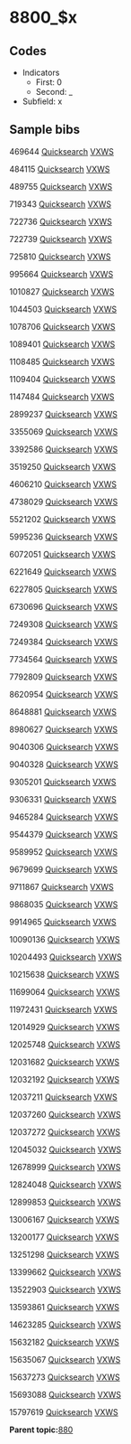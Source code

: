 # 8800\_$x

## Codes

-   Indicators
    -   First: 0
    -   Second: \_
-   Subfield: x

## Sample bibs

469644 [Quicksearch](https://search.library.yale.edu/catalog/469644) [VXWS](http://prodorbis.library.yale.edu:7014/vxws/GetHoldingsService?bibId=469644)

484115 [Quicksearch](https://search.library.yale.edu/catalog/484115) [VXWS](http://prodorbis.library.yale.edu:7014/vxws/GetHoldingsService?bibId=484115)

489755 [Quicksearch](https://search.library.yale.edu/catalog/489755) [VXWS](http://prodorbis.library.yale.edu:7014/vxws/GetHoldingsService?bibId=489755)

719343 [Quicksearch](https://search.library.yale.edu/catalog/719343) [VXWS](http://prodorbis.library.yale.edu:7014/vxws/GetHoldingsService?bibId=719343)

722736 [Quicksearch](https://search.library.yale.edu/catalog/722736) [VXWS](http://prodorbis.library.yale.edu:7014/vxws/GetHoldingsService?bibId=722736)

722739 [Quicksearch](https://search.library.yale.edu/catalog/722739) [VXWS](http://prodorbis.library.yale.edu:7014/vxws/GetHoldingsService?bibId=722739)

725810 [Quicksearch](https://search.library.yale.edu/catalog/725810) [VXWS](http://prodorbis.library.yale.edu:7014/vxws/GetHoldingsService?bibId=725810)

995664 [Quicksearch](https://search.library.yale.edu/catalog/995664) [VXWS](http://prodorbis.library.yale.edu:7014/vxws/GetHoldingsService?bibId=995664)

1010827 [Quicksearch](https://search.library.yale.edu/catalog/1010827) [VXWS](http://prodorbis.library.yale.edu:7014/vxws/GetHoldingsService?bibId=1010827)

1044503 [Quicksearch](https://search.library.yale.edu/catalog/1044503) [VXWS](http://prodorbis.library.yale.edu:7014/vxws/GetHoldingsService?bibId=1044503)

1078706 [Quicksearch](https://search.library.yale.edu/catalog/1078706) [VXWS](http://prodorbis.library.yale.edu:7014/vxws/GetHoldingsService?bibId=1078706)

1089401 [Quicksearch](https://search.library.yale.edu/catalog/1089401) [VXWS](http://prodorbis.library.yale.edu:7014/vxws/GetHoldingsService?bibId=1089401)

1108485 [Quicksearch](https://search.library.yale.edu/catalog/1108485) [VXWS](http://prodorbis.library.yale.edu:7014/vxws/GetHoldingsService?bibId=1108485)

1109404 [Quicksearch](https://search.library.yale.edu/catalog/1109404) [VXWS](http://prodorbis.library.yale.edu:7014/vxws/GetHoldingsService?bibId=1109404)

1147484 [Quicksearch](https://search.library.yale.edu/catalog/1147484) [VXWS](http://prodorbis.library.yale.edu:7014/vxws/GetHoldingsService?bibId=1147484)

2899237 [Quicksearch](https://search.library.yale.edu/catalog/2899237) [VXWS](http://prodorbis.library.yale.edu:7014/vxws/GetHoldingsService?bibId=2899237)

3355069 [Quicksearch](https://search.library.yale.edu/catalog/3355069) [VXWS](http://prodorbis.library.yale.edu:7014/vxws/GetHoldingsService?bibId=3355069)

3392586 [Quicksearch](https://search.library.yale.edu/catalog/3392586) [VXWS](http://prodorbis.library.yale.edu:7014/vxws/GetHoldingsService?bibId=3392586)

3519250 [Quicksearch](https://search.library.yale.edu/catalog/3519250) [VXWS](http://prodorbis.library.yale.edu:7014/vxws/GetHoldingsService?bibId=3519250)

4606210 [Quicksearch](https://search.library.yale.edu/catalog/4606210) [VXWS](http://prodorbis.library.yale.edu:7014/vxws/GetHoldingsService?bibId=4606210)

4738029 [Quicksearch](https://search.library.yale.edu/catalog/4738029) [VXWS](http://prodorbis.library.yale.edu:7014/vxws/GetHoldingsService?bibId=4738029)

5521202 [Quicksearch](https://search.library.yale.edu/catalog/5521202) [VXWS](http://prodorbis.library.yale.edu:7014/vxws/GetHoldingsService?bibId=5521202)

5995236 [Quicksearch](https://search.library.yale.edu/catalog/5995236) [VXWS](http://prodorbis.library.yale.edu:7014/vxws/GetHoldingsService?bibId=5995236)

6072051 [Quicksearch](https://search.library.yale.edu/catalog/6072051) [VXWS](http://prodorbis.library.yale.edu:7014/vxws/GetHoldingsService?bibId=6072051)

6221649 [Quicksearch](https://search.library.yale.edu/catalog/6221649) [VXWS](http://prodorbis.library.yale.edu:7014/vxws/GetHoldingsService?bibId=6221649)

6227805 [Quicksearch](https://search.library.yale.edu/catalog/6227805) [VXWS](http://prodorbis.library.yale.edu:7014/vxws/GetHoldingsService?bibId=6227805)

6730696 [Quicksearch](https://search.library.yale.edu/catalog/6730696) [VXWS](http://prodorbis.library.yale.edu:7014/vxws/GetHoldingsService?bibId=6730696)

7249308 [Quicksearch](https://search.library.yale.edu/catalog/7249308) [VXWS](http://prodorbis.library.yale.edu:7014/vxws/GetHoldingsService?bibId=7249308)

7249384 [Quicksearch](https://search.library.yale.edu/catalog/7249384) [VXWS](http://prodorbis.library.yale.edu:7014/vxws/GetHoldingsService?bibId=7249384)

7734564 [Quicksearch](https://search.library.yale.edu/catalog/7734564) [VXWS](http://prodorbis.library.yale.edu:7014/vxws/GetHoldingsService?bibId=7734564)

7792809 [Quicksearch](https://search.library.yale.edu/catalog/7792809) [VXWS](http://prodorbis.library.yale.edu:7014/vxws/GetHoldingsService?bibId=7792809)

8620954 [Quicksearch](https://search.library.yale.edu/catalog/8620954) [VXWS](http://prodorbis.library.yale.edu:7014/vxws/GetHoldingsService?bibId=8620954)

8648881 [Quicksearch](https://search.library.yale.edu/catalog/8648881) [VXWS](http://prodorbis.library.yale.edu:7014/vxws/GetHoldingsService?bibId=8648881)

8980627 [Quicksearch](https://search.library.yale.edu/catalog/8980627) [VXWS](http://prodorbis.library.yale.edu:7014/vxws/GetHoldingsService?bibId=8980627)

9040306 [Quicksearch](https://search.library.yale.edu/catalog/9040306) [VXWS](http://prodorbis.library.yale.edu:7014/vxws/GetHoldingsService?bibId=9040306)

9040328 [Quicksearch](https://search.library.yale.edu/catalog/9040328) [VXWS](http://prodorbis.library.yale.edu:7014/vxws/GetHoldingsService?bibId=9040328)

9305201 [Quicksearch](https://search.library.yale.edu/catalog/9305201) [VXWS](http://prodorbis.library.yale.edu:7014/vxws/GetHoldingsService?bibId=9305201)

9306331 [Quicksearch](https://search.library.yale.edu/catalog/9306331) [VXWS](http://prodorbis.library.yale.edu:7014/vxws/GetHoldingsService?bibId=9306331)

9465284 [Quicksearch](https://search.library.yale.edu/catalog/9465284) [VXWS](http://prodorbis.library.yale.edu:7014/vxws/GetHoldingsService?bibId=9465284)

9544379 [Quicksearch](https://search.library.yale.edu/catalog/9544379) [VXWS](http://prodorbis.library.yale.edu:7014/vxws/GetHoldingsService?bibId=9544379)

9589952 [Quicksearch](https://search.library.yale.edu/catalog/9589952) [VXWS](http://prodorbis.library.yale.edu:7014/vxws/GetHoldingsService?bibId=9589952)

9679699 [Quicksearch](https://search.library.yale.edu/catalog/9679699) [VXWS](http://prodorbis.library.yale.edu:7014/vxws/GetHoldingsService?bibId=9679699)

9711867 [Quicksearch](https://search.library.yale.edu/catalog/9711867) [VXWS](http://prodorbis.library.yale.edu:7014/vxws/GetHoldingsService?bibId=9711867)

9868035 [Quicksearch](https://search.library.yale.edu/catalog/9868035) [VXWS](http://prodorbis.library.yale.edu:7014/vxws/GetHoldingsService?bibId=9868035)

9914965 [Quicksearch](https://search.library.yale.edu/catalog/9914965) [VXWS](http://prodorbis.library.yale.edu:7014/vxws/GetHoldingsService?bibId=9914965)

10090136 [Quicksearch](https://search.library.yale.edu/catalog/10090136) [VXWS](http://prodorbis.library.yale.edu:7014/vxws/GetHoldingsService?bibId=10090136)

10204493 [Quicksearch](https://search.library.yale.edu/catalog/10204493) [VXWS](http://prodorbis.library.yale.edu:7014/vxws/GetHoldingsService?bibId=10204493)

10215638 [Quicksearch](https://search.library.yale.edu/catalog/10215638) [VXWS](http://prodorbis.library.yale.edu:7014/vxws/GetHoldingsService?bibId=10215638)

11699064 [Quicksearch](https://search.library.yale.edu/catalog/11699064) [VXWS](http://prodorbis.library.yale.edu:7014/vxws/GetHoldingsService?bibId=11699064)

11972431 [Quicksearch](https://search.library.yale.edu/catalog/11972431) [VXWS](http://prodorbis.library.yale.edu:7014/vxws/GetHoldingsService?bibId=11972431)

12014929 [Quicksearch](https://search.library.yale.edu/catalog/12014929) [VXWS](http://prodorbis.library.yale.edu:7014/vxws/GetHoldingsService?bibId=12014929)

12025748 [Quicksearch](https://search.library.yale.edu/catalog/12025748) [VXWS](http://prodorbis.library.yale.edu:7014/vxws/GetHoldingsService?bibId=12025748)

12031682 [Quicksearch](https://search.library.yale.edu/catalog/12031682) [VXWS](http://prodorbis.library.yale.edu:7014/vxws/GetHoldingsService?bibId=12031682)

12032192 [Quicksearch](https://search.library.yale.edu/catalog/12032192) [VXWS](http://prodorbis.library.yale.edu:7014/vxws/GetHoldingsService?bibId=12032192)

12037211 [Quicksearch](https://search.library.yale.edu/catalog/12037211) [VXWS](http://prodorbis.library.yale.edu:7014/vxws/GetHoldingsService?bibId=12037211)

12037260 [Quicksearch](https://search.library.yale.edu/catalog/12037260) [VXWS](http://prodorbis.library.yale.edu:7014/vxws/GetHoldingsService?bibId=12037260)

12037272 [Quicksearch](https://search.library.yale.edu/catalog/12037272) [VXWS](http://prodorbis.library.yale.edu:7014/vxws/GetHoldingsService?bibId=12037272)

12045032 [Quicksearch](https://search.library.yale.edu/catalog/12045032) [VXWS](http://prodorbis.library.yale.edu:7014/vxws/GetHoldingsService?bibId=12045032)

12678999 [Quicksearch](https://search.library.yale.edu/catalog/12678999) [VXWS](http://prodorbis.library.yale.edu:7014/vxws/GetHoldingsService?bibId=12678999)

12824048 [Quicksearch](https://search.library.yale.edu/catalog/12824048) [VXWS](http://prodorbis.library.yale.edu:7014/vxws/GetHoldingsService?bibId=12824048)

12899853 [Quicksearch](https://search.library.yale.edu/catalog/12899853) [VXWS](http://prodorbis.library.yale.edu:7014/vxws/GetHoldingsService?bibId=12899853)

13006167 [Quicksearch](https://search.library.yale.edu/catalog/13006167) [VXWS](http://prodorbis.library.yale.edu:7014/vxws/GetHoldingsService?bibId=13006167)

13200177 [Quicksearch](https://search.library.yale.edu/catalog/13200177) [VXWS](http://prodorbis.library.yale.edu:7014/vxws/GetHoldingsService?bibId=13200177)

13251298 [Quicksearch](https://search.library.yale.edu/catalog/13251298) [VXWS](http://prodorbis.library.yale.edu:7014/vxws/GetHoldingsService?bibId=13251298)

13399662 [Quicksearch](https://search.library.yale.edu/catalog/13399662) [VXWS](http://prodorbis.library.yale.edu:7014/vxws/GetHoldingsService?bibId=13399662)

13522903 [Quicksearch](https://search.library.yale.edu/catalog/13522903) [VXWS](http://prodorbis.library.yale.edu:7014/vxws/GetHoldingsService?bibId=13522903)

13593861 [Quicksearch](https://search.library.yale.edu/catalog/13593861) [VXWS](http://prodorbis.library.yale.edu:7014/vxws/GetHoldingsService?bibId=13593861)

14623285 [Quicksearch](https://search.library.yale.edu/catalog/14623285) [VXWS](http://prodorbis.library.yale.edu:7014/vxws/GetHoldingsService?bibId=14623285)

15632182 [Quicksearch](https://search.library.yale.edu/catalog/15632182) [VXWS](http://prodorbis.library.yale.edu:7014/vxws/GetHoldingsService?bibId=15632182)

15635067 [Quicksearch](https://search.library.yale.edu/catalog/15635067) [VXWS](http://prodorbis.library.yale.edu:7014/vxws/GetHoldingsService?bibId=15635067)

15637273 [Quicksearch](https://search.library.yale.edu/catalog/15637273) [VXWS](http://prodorbis.library.yale.edu:7014/vxws/GetHoldingsService?bibId=15637273)

15693088 [Quicksearch](https://search.library.yale.edu/catalog/15693088) [VXWS](http://prodorbis.library.yale.edu:7014/vxws/GetHoldingsService?bibId=15693088)

15797619 [Quicksearch](https://search.library.yale.edu/catalog/15797619) [VXWS](http://prodorbis.library.yale.edu:7014/vxws/GetHoldingsService?bibId=15797619)

**Parent topic:**[880](../../tags/880/880.md)

